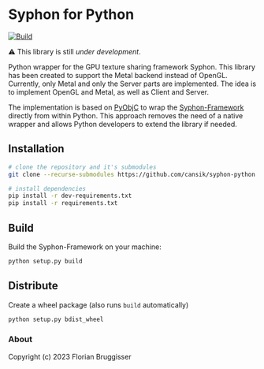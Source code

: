 # Syphon for Python
[![Build](https://github.com/cansik/syphon-python/actions/workflows/build.yml/badge.svg)](https://github.com/cansik/syphon-python/actions/workflows/build.yml)

⚠️ This library is still *under development*.

Python wrapper for the GPU texture sharing framework Syphon. This library has been created to support the Metal backend instead of OpenGL. Currently, only Metal and only the Server parts are implemented. The idea is to implement OpenGL and Metal, as well as Client and Server.

The implementation is based on [PyObjC](https://github.com/ronaldoussoren/pyobjc) to wrap the [Syphon-Framework](https://github.com/Syphon/Syphon-Framework) directly from within Python. This approach removes the need of a native wrapper and allows Python developers to extend the library if needed.

## Installation

```bash
# clone the repository and it's submodules
git clone --recurse-submodules https://github.com/cansik/syphon-python.git

# install dependencies
pip install -r dev-requirements.txt
pip install -r requirements.txt
```

## Build

Build the Syphon-Framework on your machine:

```bash
python setup.py build
```

## Distribute

Create a wheel package (also runs `build` automatically)

```bash
python setup.py bdist_wheel
```

### About
Copyright (c) 2023 Florian Bruggisser